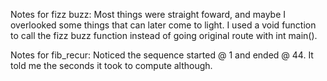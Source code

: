 Notes for fizz buzz: 
Most things were straight foward, and maybe I overlooked some things that can later come to light. I used a void function to call the fizz buzz function instead of going original route with int main().

Notes for fib_recur:
Noticed the sequence started @ 1 and ended @ 44. It told me the seconds it took to compute although. 

